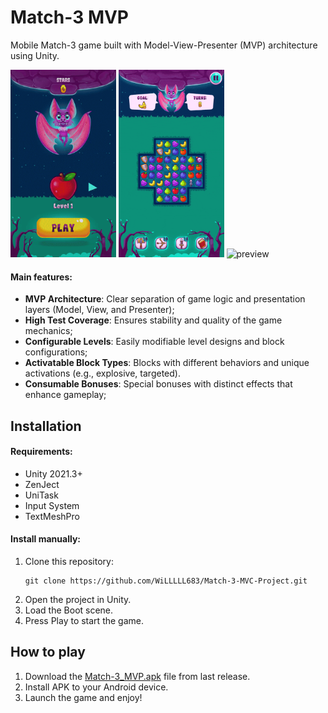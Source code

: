 # Match-3 MVP

 Mobile Match-3 game built with Model-View-Presenter (MVP) architecture using Unity.

 <img alt="preview" src="./Match_Demo.gif" height="300px" /> <img alt="preview" src="./BonusBlock_Demo.gif" height="300px" /> <img alt="preview" src="./Boosters_Demo.gif" height="300px" />

#### Main features:
- **MVP Architecture**: Clear separation of game logic and presentation layers (Model, View, and Presenter);
- **High Test Coverage**: Ensures stability and quality of the game mechanics;
- **Configurable Levels**: Easily modifiable level designs and block configurations;
- **Activatable Block Types**: Blocks with different behaviors and unique activations (e.g., explosive, targeted).
- **Consumable Bonuses**: Special bonuses with distinct effects that enhance gameplay;



## Installation

#### Requirements:

- Unity 2021.3+
- ZenJect
- UniTask
- Input System
- TextMeshPro

#### Install manually:

1. Clone this repository:
	```
	git clone https://github.com/WiLLLLL683/Match-3-MVC-Project.git
	```
2. Open the project in Unity.
3. Load the Boot scene.
4. Press Play to start the game.



## How to play

1. Download the [Match-3_MVP.apk](https://github.com/WiLLLLL683/Match-3-MVC-Project/releases/latest/download/Match-3_MVP.apk) file from last release.
2. Install APK to your Android device.
3. Launch the game and enjoy!
